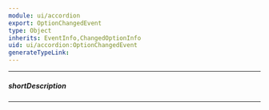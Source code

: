```yaml
---
module: ui/accordion
export: OptionChangedEvent
type: Object
inherits: EventInfo,ChangedOptionInfo
uid: ui/accordion:OptionChangedEvent
generateTypeLink: 
---
```

---
##### shortDescription
<!-- Description goes here -->

---
<!-- Description goes here -->